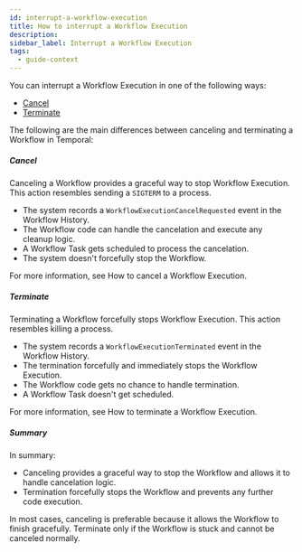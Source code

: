 ```yaml
---
id: interrupt-a-workflow-execution
title: How to interrupt a Workflow Execution
description:
sidebar_label: Interrupt a Workflow Execution
tags:
  - guide-context
---
```


You can interrupt a Workflow Execution in one of the following ways:

- [Cancel](#cancel)
- [Terminate](#terminate)

The following are the main differences between canceling and terminating a Workflow in Temporal:

##### Cancel

Canceling a Workflow provides a graceful way to stop Workflow Execution. This action resembles sending a `SIGTERM` to a process.

- The system records a `WorkflowExecutionCancelRequested` event in the Workflow History.
- The Workflow code can handle the cancelation and execute any cleanup logic.
- A Workflow Task gets scheduled to process the cancelation.
- The system doesn't forcefully stop the Workflow.

For more information, see How to cancel a Workflow Execution.

##### Terminate

Terminating a Workflow forcefully stops Workflow Execution. This action resembles killing a process.

- The system records a `WorkflowExecutionTerminated` event in the Workflow History.
- The termination forcefully and immediately stops the Workflow Execution.
- The Workflow code gets no chance to handle termination.
- A Workflow Task doesn't get scheduled.

For more information, see How to terminate a Workflow Execution.

##### Summary

In summary:

- Canceling provides a graceful way to stop the Workflow and allows it to handle cancelation logic.
- Termination forcefully stops the Workflow and prevents any further code execution.

In most cases, canceling is preferable because it allows the Workflow to finish gracefully.
Terminate only if the Workflow is stuck and cannot be canceled normally.
